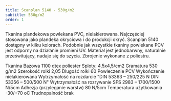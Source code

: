 ```yaml
---
title: Scanplan 5140 - 530g/m2
subtitle: 530g/m2
order: 1
---
```


Tkanina plandekowa powlekana PVC, nielakierowana. Najczęściej stosowana jako
plandeka okryciowa i do produkcji okryć. Scanplan 5140 dostępny w kilku
kolorach. Podobnie jak wszystkie tkaniny powlekane PCV jest odporny na działanie
promieni UV. Materiał jest jednobarwny, naturalnie prześwitujący, nadaje się do
szycia. Zbrojenie wykonane z poliestru.

Tkanina Bazowa 1100 dtex poliester Sploty: 4,5x4,5/cm2 Gramatura 530 g/m2
Szerokość rolki 2,05 Długość rolki 60 Powleczenie PCV Wykończenie nielakierowana
Wytrzymałość na rozdarcie "DIN 53363 – 250/225 N DIN 53356 – 500/500 N"
Wytrzymałość na rozrywanie SFS 2983 – 1700/1500 N/5cm Adhezja (przyleganie
warstw) 80 N/5cm Temperatura użytkowania -30/+70 oC Trudnopalność brak
